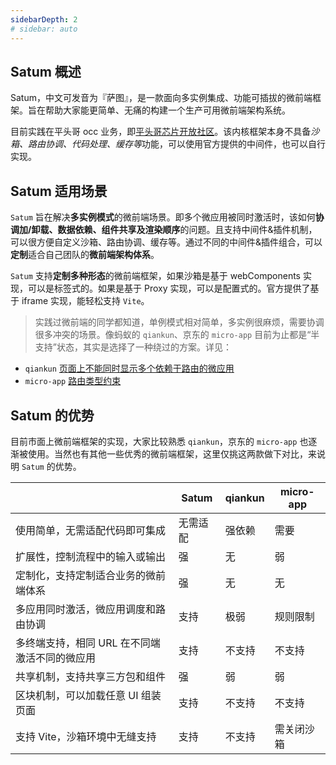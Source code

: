 ```yaml
---
sidebarDepth: 2
# sidebar: auto
---
```


## Satum 概述

Satum，中文可发音为『萨图』，是一款面向多实例集成、功能可插拔的微前端框架。旨在帮助大家能更简单、无痛的构建一个生产可用微前端架构系统。

目前实践在平头哥 occ 业务，即[平头哥芯片开放社区](https://occ.t-head.cn/)。该内核框架本身不具备*沙箱、路由协调、代码处理、缓存等*功能，可以使用官方提供的中间件，也可以自行实现。

## Satum 适用场景

`Satum` 旨在解决**多实例模式**的微前端场景。即多个微应用被同时激活时，该如何**协调加/卸载、数据依赖、组件共享及渲染顺序**的问题。且支持中间件&插件机制，可以很方便自定义沙箱、路由协调、缓存等。通过不同的中间件&插件组合，可以**定制**适合自己团队的**微前端架构体系**。

`Satum` 支持**定制多种形态**的微前端框架，如果沙箱是基于 webComponents 实现，可以是标签式的。如果是基于 Proxy 实现，可以是配置式的。官方提供了基于 iframe 实现，能轻松支持 `Vite`。

> 实践过微前端的同学都知道，单例模式相对简单，多实例很麻烦，需要协调很多冲突的场景。像蚂蚁的 `qiankun`、京东的 `micro-app` 目前为止都是“半支持”状态，其实是选择了一种绕过的方案。详见：

- `qiankun` [页面上不能同时显示多个依赖于路由的微应用](https://qiankun.umijs.org/zh/faq/#%E5%A6%82%E4%BD%95%E5%90%8C%E6%97%B6%E6%BF%80%E6%B4%BB%E4%B8%A4%E4%B8%AA%E5%BE%AE%E5%BA%94%E7%94%A8%EF%BC%9F)
- `micro-app` [路由类型约束](https://zeroing.jd.com/micro-app/docs.html#/zh-cn/route?id=%e8%b7%af%e7%94%b1%e7%b1%bb%e5%9e%8b%e7%ba%a6%e6%9d%9f)

## Satum 的优势

目前市面上微前端框架的实现，大家比较熟悉 `qiankun`，京东的 `micro-app` 也逐渐被使用。当然也有其他一些优秀的微前端框架，这里仅挑这两款做下对比，来说明 `Satum` 的优势。

|                                               | Satum    | qiankun | micro-app  |
| --------------------------------------------- | -------- | ------- | ---------- |
| 使用简单，无需适配代码即可集成                | 无需适配 | 强依赖  | 需要       |
| 扩展性，控制流程中的输入或输出                | 强       | 无      | 弱         |
| 定制化，支持定制适合业务的微前端体系          | 强       | 无      | 无         |
| 多应用同时激活，微应用调度和路由协调          | 支持     | 极弱    | 规则限制   |
| 多终端支持，相同 URL 在不同端激活不同的微应用 | 支持     | 不支持  | 不支持     |
| 共享机制，支持共享三方包和组件                | 强       | 弱      | 弱         |
| 区块机制，可以加载任意 UI 组装页面            | 支持     | 不支持  | 不支持     |
| 支持 Vite，沙箱环境中无缝支持                 | 支持     | 不支持  | 需关闭沙箱 |
